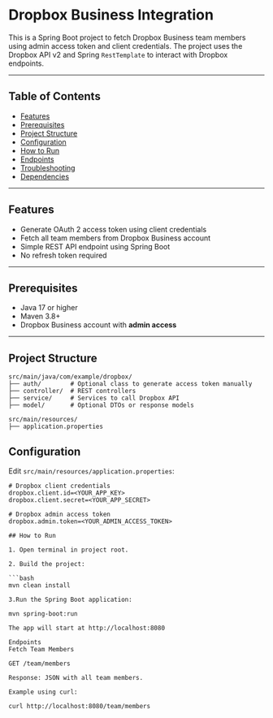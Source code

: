 # Dropbox Business Integration

This is a Spring Boot project to fetch Dropbox Business team members using admin access token and client credentials. The project uses the Dropbox API v2 and Spring `RestTemplate` to interact with Dropbox endpoints.

---

## Table of Contents

- [Features](#features)
- [Prerequisites](#prerequisites)
- [Project Structure](#project-structure)
- [Configuration](#configuration)
- [How to Run](#how-to-run)
- [Endpoints](#endpoints)
- [Troubleshooting](#troubleshooting)
- [Dependencies](#dependencies)

---

## Features

- Generate OAuth 2 access token using client credentials
- Fetch all team members from Dropbox Business account
- Simple REST API endpoint using Spring Boot
- No refresh token required

---

## Prerequisites

- Java 17 or higher
- Maven 3.8+
- Dropbox Business account with **admin access**

---

## Project Structure

```
src/main/java/com/example/dropbox/
├── auth/        # Optional class to generate access token manually
├── controller/  # REST controllers
├── service/     # Services to call Dropbox API
├── model/       # Optional DTOs or response models

src/main/resources/
├── application.properties
```


## Configuration

Edit `src/main/resources/application.properties`:

```properties
# Dropbox client credentials
dropbox.client.id=<YOUR_APP_KEY>
dropbox.client.secret=<YOUR_APP_SECRET>

# Dropbox admin access token
dropbox.admin.token=<YOUR_ADMIN_ACCESS_TOKEN>

## How to Run

1. Open terminal in project root.

2. Build the project:

```bash
mvn clean install

3.Run the Spring Boot application:

mvn spring-boot:run

The app will start at http://localhost:8080

Endpoints
Fetch Team Members

GET /team/members

Response: JSON with all team members.

Example using curl:

curl http://localhost:8080/team/members

